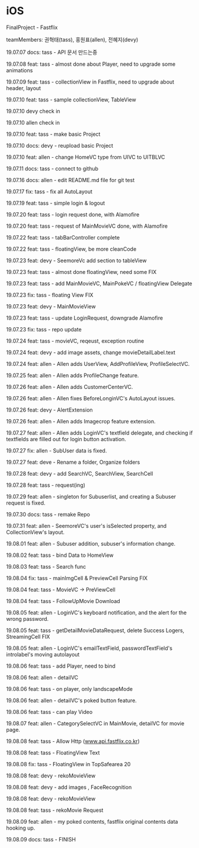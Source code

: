# iOS
FinalProject - Fastflix

teamMembers: 권혁태(tass), 홍원표(allen), 전혜지(devy) 

19.07.07  docs: tass - API 문서 만드는중

19.07.08  feat: tass - almost done about Player, need to upgrade some animations

19.07.09  feat: tass - collectionView in Fastflix, need to upgrade about header, layout

19.07.10  feat: tass - sample collectionView, TableView

19.07.10  devy check in

19.07.10  allen check in

19.07.10  feat: tass - make basic Project

19.07.10  docs: devy - reupload basic Project

19.07.10  feat: allen - change HomeVC type from UIVC to UITBLVC

19.07.11  docs: tass - connect to github 

19.07.16  docs: allen - edit README.md file for git test

19.07.17  fix: tass - fix all AutoLayout

19.07.19  feat: tass - simple login & logout

19.07.20  feat: tass - login request done, with Alamofire

19.07.20  feat: tass - request of MainMovieVC done, with Alamofire

19.07.22  feat: tass - tabBarController complete

19.07.22  feat: tass - floatingView, be more cleanCode

19.07.23  feat: devy - SeemoreVc add section to tableView

19.07.23  feat: tass - almost done floatingView, need some FIX

19.07.23  feat: tass - add MainMovieVC, MainPokeVC / floatingView Delegate

19.07.23  fix: tass - floating View FIX

19.07.23  feat: devy - MainMovieView

19.07.23  feat: tass - update LoginRequest, downgrade Alamofire

19.07.23  fix: tass - repo update

19.07.24  feat: tass - movieVC, reqeust, exception routine

19.07.24  feat: devy - add image assets, change movieDetailLabel.text 

19.07.24  feat: allen - Allen adds UserView, AddProfileView, ProfileSelectVC.

19.07.25  feat: allen - Allen adds ProfileChange feature.

19.07.26  feat: allen - Allen adds CustomerCenterVC.

19.07.26  feat: allen - Allen fixes BeforeLonginVC's AutoLayout issues.

19.07.26  feat: devy - AlertExtension

19.07.26  feat: allen - Allen adds Imagecrop feature extension.

19.07.27  feat: allen - Allen adds LoginVC's textfield delegate, and checking if textfields are filled out for login button activation.

19.07.27  fix: allen - SubUser data is fixed.

19.07.27  feat: deve - Rename a folder, Organize folders

19.07.28  feat: devy - add SearchVC, SearchView, SearchCell

19.07.28  feat: tass - request(ing)

19.07.29  feat: allen - singleton for Subuserlist, and creating a Subuser request is fixed.

19.07.30  docs: tass - remake Repo

19.07.31  feat: allen - SeemoreVC's user's isSelected property, and CollectionView's layout.

19.08.01  feat: allen - Subuser addition, subuser's information change.

19.08.02  feat: tass - bind Data to HomeView

19.08.03  feat: tass - Search func

19.08.04  fix: tass - mainImgCell & PreviewCell Parsing FIX

19.08.04  feat: tass - MovieVC -> PreViewCell

19.08.04  feat: tass - FollowUpMovie Download

19.08.05  feat: allen - LoginVC's keyboard notification, and the alert for the wrong password.

19.08.05  feat: tass - getDetailMovieDataRequest, delete Success Logers, StreamingCell FIX

19.08.05  feat: allen - LoginVC's emailTextField, passwordTextField's introlabel's moving autolayout

19.08.06  feat: tass - add Player, need to bind

19.08.06 feat: allen - detailVC

19.08.06  feat: tass - on player, only landscapeMode

19.08.06 feat: allen - detailVC's poked button feature.

19.08.06  feat: tass - can play Video

19.08.07 feat: allen - CategorySelectVC in MainMovie, detailVC for movie page.

19.08.08  feat: tass - Allow Http (www.api.fastflix.co.kr)

19.08.08  feat: tass - FloatingView Text

19.08.08  fix: tass - FloatingView in TopSafearea 20

19.08.08  feat: devy - rekoMovieView 

19.08.08  feat: devy - add images , FaceRecognition

19.08.08  feat: devy - rekoMovieView

19.08.08  feat: tass - rekoMovie Request

19.08.09 feat: allen - my poked contents, fastflix original contents data hooking up.

19.08.09  docs: tass - FINISH
